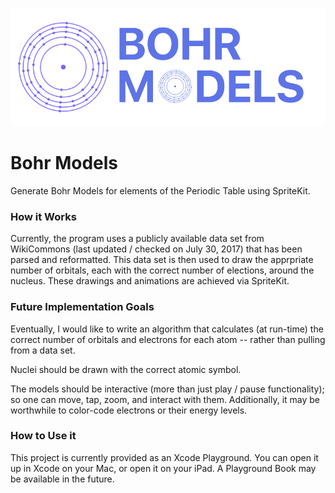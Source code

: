 ![Bohr Model banner image](https://github.com/Sam-Spencer/BohrModels/blob/master/Banner.png?raw=true)

# Bohr Models
Generate Bohr Models for elements of the Periodic Table using SpriteKit.

### How it Works
Currently, the program uses a publicly available data set from WikiCommons (last updated / checked on July 30, 2017) that has been parsed and reformatted. This data set is then used to draw the apprpriate number of orbitals, each with the correct number of elections, around the nucleus. These drawings and animations are achieved via SpriteKit.

### Future Implementation Goals
Eventually, I would like to write an algorithm that calculates (at run-time) the correct number of orbitals and electrons for each atom -- rather than pulling from a data set.

Nuclei should be drawn with the correct atomic symbol.

The models should be interactive (more than just play / pause functionality); so one can move, tap, zoom, and interact with them. Additionally, it may be worthwhile to color-code electrons or their energy levels.

### How to Use it
This project is currently provided as an Xcode Playground. You can open it up in Xcode on your Mac, or open it on your iPad. A Playground Book may be available in the future.
